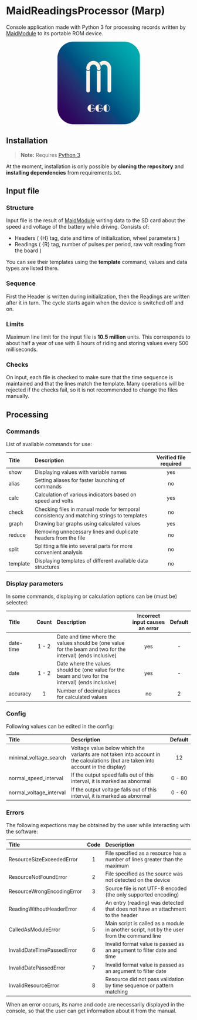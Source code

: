 # MaidReadingsProcessor (Marp)

Console application made with Python 3 for processing records written by [MaidModule](https://github.com/Ggorets0dev/maid-arduino-module) to its portable ROM device.

<p align='center'>
    <img height=225 src="pics/Maid_Logo_icon.png"/>
</p>

## Installation

> **Note:** Requires [Python 3](https://www.python.org)

At the moment, installation is only possible by **cloning the repository** and **installing dependencies** from requirements.txt.

## Input file

### **Structure**

Input file is the result of [MaidModule](https://github.com/Ggorets0dev/maid-arduino-module) writing data to the SD card about the speed and voltage of the battery while driving. Consists of:

* Headers ( {H} tag, date and time of initialization, wheel parameters )
* Readings ( {R} tag, number of pulses per period, raw volt reading from the board )

You can see their templates using the **template** command, values and data types are listed there.

### **Sequence**

First the Header is written during initialization, then the Readings are written after it in turn. The cycle starts again when the device is switched off and on.

### **Limits**

Maximum line limit for the input file is **10.5 million** units. This corresponds to about half a year of use with 8 hours of riding and storing values every 500 milliseconds.

### **Checks**

On input, each file is checked to make sure that the time sequence is maintained and that the lines match the template. Many operations will be rejected if the checks fail, so it is not recommended to change the files manually.

## Processing

### **Commands**

List of available commands for use:

| Title | Description | Verified file required |
|:------|:------------|:----------------------:|
| show | Displaying values with variable names | yes |
| alias | Setting aliases for faster launching of commands | no |
| calc | Calculation of various indicators based on speed and volts | yes |
| check | Checking files in manual mode for temporal consistency and matching strings to templates | no |
| graph | Drawing bar graphs using calculated values | yes |
| reduce | Removing unnecessary lines and duplicate headers from the file | no |
| split | Splitting a file into several parts for more convenient analysis | no |
| template | Displaying templates of different available data structures | no |

### **Display parameters**

In some commands, displaying or calculation options can be (must be) selected:

| Title | Count | Description | Incorrect input causes an error | Default |
|:----------|:-----:|:------------|:-------------------------------:|:-------:|
| date-time | 1 - 2 | Date and time where the values should be (one value for the beam and two for the interval) (ends inclusive) | yes | - |
| date | 1 - 2 | Date where the values should be (one value for the beam and two for the interval) (ends inclusive) | yes | - |
| accuracy | 1 | Number of decimal places for calculated values | no | 2 |

### **Config**

Following values can be edited in the config:

| Title | Description | Default |
|:------|:------------|:-------:|
| minimal_voltage_search | Voltage value below which the variants are not taken into account in the calculations (but are taken into account in the display) | 12 |
| normal_speed_interval | If the output speed falls out of this interval, it is marked as abnormal | 0 - 80 |
| normal_voltage_interval | If the output voltage falls out of this interval, it is marked as abnormal | 0 - 60 |

### **Errors**

The following expections may be obtained by the user while interacting with the software:

| Title | Code | Description |
|:------|:----:|:------------|
| ResourceSizeExceededError | 1 | File specified as a resource has a number of lines greater than the maximum |
| ResourceNotFoundError | 2 | File specified as the source was not detected on the device |
| ResourceWrongEncodingError | 3 | Source file is not UTF-8 encoded (the only supported encoding) |
| ReadingWithoutHeaderError | 4 | An entry (reading) was detected that does not have an attachment to the header |
| CalledAsModuleError | 5 | Main script is called as a module in another script, not by the user from the command line |
| InvalidDateTimePassedError | 6 | Invalid format value is passed as an argument to filter date and time |
| InvalidDatePassedError | 7 | Invalid format value is passed as an argument to filter date |
| InvalidResourceError | 8 | Resource did not pass validation by time sequence or pattern matching |

When an error occurs, its name and code are necessarily displayed in the console, so that the user can get information about it from the manual.
